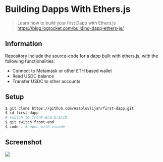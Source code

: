 # Building Dapps With Ethers.js

> Learn how to build your first Dapp with Ethers.js <br>
> https://blog.logrocket.com/building-dapp-ethers-js/

## Information

Repository include the source-code for a dapp built with ethers.js, with the following functionalities:
- Connect to Metamask or other ETH based wallet
- Read USDC balance
- Transfer USDC to other accounts

## Setup

```bash
$ git clone https://github.com/AsaoluElijah/first-dapp.git
$ cd first-dapp
# switch to front-end branch
$ git switch front-end
$ code . # open with vscode
```
## Screenshot

![](https://blog.logrocket.com/wp-content/uploads/2021/10/ethers-js-dapp-final-output.png)
